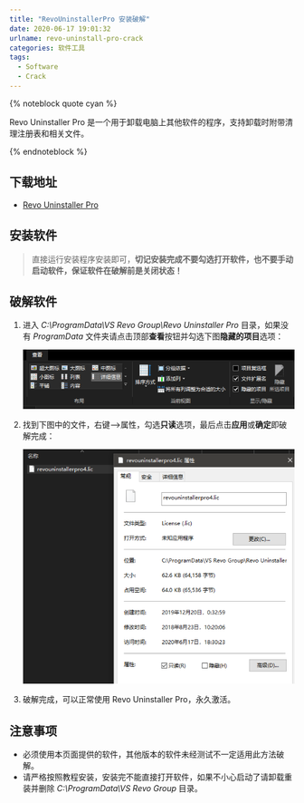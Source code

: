 ```yaml
---
title: "RevoUninstallerPro 安装破解"
date: 2020-06-17 19:01:32
urlname: revo-uninstall-pro-crack
categories: 软件工具
tags:
  - Software
  - Crack
---
```


{% noteblock quote cyan %}

Revo Uninstaller Pro 是一个用于卸载电脑上其他软件的程序，支持卸载时附带清理注册表和相关文件。

{% endnoteblock %}

<!-- more -->

## 下载地址

- [Revo Uninstaller Pro](https://upyun.secriy.com/downloads/RevoUninProSetup.exe)

## 安装软件

> 直接运行安装程序安装即可，**切记安装完成不要勾选打开软件，也不要手动启动软件，保证软件在破解前是关闭状态！**

## 破解软件

1. 进入 _C:\ProgramData\VS Revo Group\Revo Uninstaller Pro_ 目录，如果没有 _ProgramData_ 文件夹请点击顶部**查看**按钮并勾选下图**隐藏的项目**选项：

   ![fig1](RevoUninstallerPro-%E5%AE%89%E8%A3%85%E7%A0%B4%E8%A7%A3/image-20200617191142607.png)

2. 找到下图中的文件，右键-->属性，勾选**只读**选项，最后点击**应用**或**确定**即破解完成：

   ![fig2](RevoUninstallerPro-%E5%AE%89%E8%A3%85%E7%A0%B4%E8%A7%A3/image-20200617191313815.png)

3. 破解完成，可以正常使用 Revo Uninstaller Pro，永久激活。

## 注意事项

- 必须使用本页面提供的软件，其他版本的软件未经测试不一定适用此方法破解。
- 请严格按照教程安装，安装完不能直接打开软件，如果不小心启动了请卸载重装并删除 _C:\ProgramData\VS Revo Group_ 目录。
